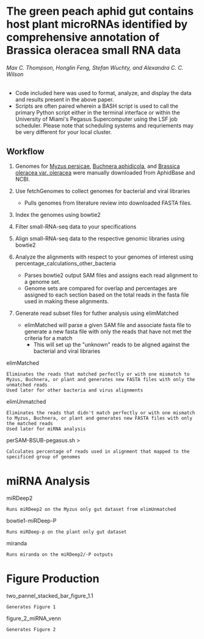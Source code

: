 # The green peach aphid gut contains host plant microRNAs identified by comprehensive annotation of Brassica oleracea small RNA data
###### Max C. Thompson, Honglin Feng, Stefan Wuchty, and Alexandra C. C. Wilson

- Code included here was used to format, analyze, and display the data and results present in the above paper.
- Scripts are often paired wherein a BASH script is used to call the primary Python script either in the terminal interface or within the University of Miami's Pegasus Supercomputer using the LSF job scheduler. Please note that scheduling systems and requriements may be very different for your local cluster.

## Workflow

1. Genomes for [Myzus persicae](https://bipaa.genouest.org/sp/myzus_persicae/download/genome/CloneG006_v2/), [Buchnera aphidicola](https://www.ncbi.nlm.nih.gov/assembly/?term=(%22Buchnera+aphidicola+(Myzus+persicae)%22)+AND+(G006%5BInfraspecific+Name%5D+OR+G002%5BInfraspecific+Name%5D+OR+USDA%5BInfraspecific+Name%5D)), and [Brassica oleracea var. oleracea](https://ftp.ncbi.nlm.nih.gov/genomes/all/GCF/000/695/525/GCF_000695525.1_BOL/) were manually downloaded from AphidBase and NCBI. 

2. Use fetchGenomes to collect genomes for bacterial and viral libraries
   - Pulls genomes from literature review into downloaded FASTA files.
3. Index the genomes using bowtie2
4. Filter small-RNA-seq data to your specifications
5. Align small-RNA-seq data to the respective genomic libraries using bowtie2
6. Analyze the alignments with respect to your genomes of interest using percentage_calculations_other_bacteria
   - Parses bowtie2 output SAM files and assigns each read alignment to a genome set.
   - Genome sets are compared for overlap and percentages are assigned to each section based on the total reads in the fasta file used in making these alignments.
7. Generate read subset files for futher analysis using elimMatched
   - elimMatched will parse a given SAM file and associate fasta file to generate a new fasta file with only the reads that have not met the criteria for a match
     - This will set up the "unknown" reads to be aligned against the bacterial and viral libraries
   
   
elimMatched

    Eliminates the reads that matched perfectly or with one mismatch to Myzus, Buchnera, or plant and generates new FASTA files with only the unmatched reads
    Used later for other bacteria and virus alignments
elimUnmatched

    Eliminates the reads that didn't match perfectly or with one mismatch to Myzus, Buchnera, or plant and generates new FASTA files with only the matched reads
    Used later for miRNA analysis
perSAM-BSUB-pegasus.sh >

    Calculates percentage of reads used in alignment that mapped to the specificed group of genomes
# miRNA Analysis

miRDeep2

    Runs miRDeep2 on the Myzus only gut dataset from elimUnmatched
bowtie1-miRDeep-P

    Runs miRDeep-p on the plant only gut dataset
miranda

    Runs miranda on the miRDeep2/-P outputs

# Figure Production

two_pannel_stacked_bar_figure_1.1

    Generates Figure 1
figure_2_miRNA_venn

    Generates Figure 2
